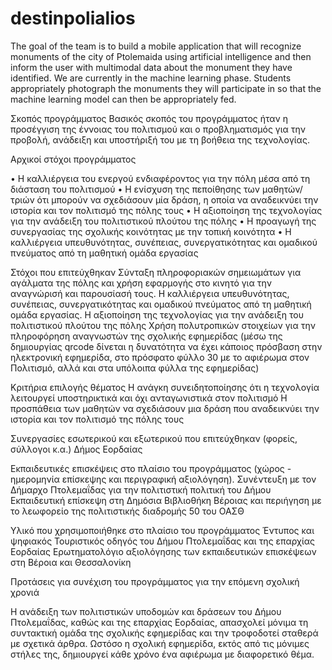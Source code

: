 # destinpolialios
The goal of the team is to build a mobile application that will recognize monuments of the city of Ptolemaida using artificial intelligence and then inform the user with multimodal data about the monument they have identified.
We are currently in the machine learning phase.
Students appropriately photograph the monuments they will participate in so that the machine learning model can then be appropriately fed.

Σκοπός προγράμματος
Βασικός σκοπός του προγράμματος ήταν η προσέγγιση της έννοιας του πολιτισμού και ο προβληματισμός για την προβολή, ανάδειξη και υποστήριξή του με τη βοήθεια της τεχνολογίας.

Αρχικοί στόχοι προγράμματος

• Η καλλιέργεια του ενεργού ενδιαφέροντος για την πόλη μέσα από τη διάσταση του πολιτισμού
• Η ενίσχυση της πεποίθησης των μαθητών/τριών ότι μπορούν να σχεδιάσουν μία δράση, η οποία να αναδεικνύει την ιστορία και τον πολιτισμό της πόλης τους
• Η αξιοποίηση της τεχνολογίας για την ανάδειξη του πολιτιστικού πλούτου της πόλης
• Η προαγωγή της συνεργασίας της σχολικής κοινότητας με την τοπική κοινότητα
• Η καλλιέργεια υπευθυνότητας, συνέπειας, συνεργατικότητας και ομαδικού πνεύματος από τη μαθητική ομάδα εργασίας


Στόχοι που επιτεύχθηκαν
Σύνταξη πληροφοριακών σημειωμάτων για αγάλματα της πόλης και χρήση εφαρμογής στο κινητό για την αναγνώρισή και παρουσίασή τους.
Η καλλιέργεια υπευθυνότητας, συνέπειας, συνεργατικότητας και ομαδικού πνεύματος από τη μαθητική ομάδα εργασίας.
Η αξιοποίηση της τεχνολογίας για την ανάδειξη του πολιτιστικού πλούτου της πόλης
Χρήση πολυτροπικών στοιχείων για την πληροφόρηση αναγνωστών της σχολικής εφημερίδας (μέσω της δημιουργίας qrcode δίνεται η δυνατότητα να έχει κάποιος πρόσβαση στην ηλεκτρονική εφημερίδα, στο πρόσφατο φύλλο 30 με το αφιέρωμα στον Πολιτισμό, αλλά και στα υπόλοιπα φύλλα της εφημερίδας)

Κριτήρια επιλογής θέματος
Η ανάγκη συνειδητοποίησης ότι η τεχνολογία λειτουργεί υποστηρικτικά και όχι ανταγωνιστικά στον πολιτισμό
Η προσπάθεια των μαθητών να σχεδιάσουν μια δράση που αναδεικνύει την ιστορία και τον πολιτισμό της πόλης τους

Συνεργασίες εσωτερικού και εξωτερικού που επιτεύχθηκαν (φορείς, σύλλογοι κ.α.)
Δήμος Εορδαίας

Εκπαιδευτικές επισκέψεις στο πλαίσιο του προγράμματος (χώρος - ημερομηνία επίσκεψης και περιγραφική αξιολόγηση).
Συνέντευξη με τον Δήμαρχο Πτολεμαΐδας για την πολιτιστική πολιτική του Δήμου
Εκπαιδευτική επίσκεψη στη Δημόσια Βιβλιοθήκη Βέροιας και περιήγηση με το λεωφορείο της πολιτιστικής διαδρομής 50 του ΟΑΣΘ

Υλικό που χρησιμοποιήθηκε στο πλαίσιο του προγράμματος
Έντυπος και ψηφιακός Τουριστικός οδηγός του Δήμου Πτολεμαΐδας και της επαρχίας Εορδαίας
Ερωτηματολόγιο αξιολόγησης των εκπαιδευτικών επισκέψεων στη Βέροια και Θεσσαλονίκη

Προτάσεις για συνέχιση του προγράμματος για την επόμενη σχολική χρονιά

Η ανάδειξη των πολιτιστικών υποδομών και δράσεων του Δήμου Πτολεμαΐδας, καθώς και της επαρχίας Εορδαίας, απασχολεί μόνιμα τη συντακτική ομάδα της σχολικής εφημερίδας και την τροφοδοτεί σταθερά με σχετικά άρθρα. Ωστόσο η σχολική εφημερίδα, εκτός από τις μόνιμες στήλες της, δημιουργεί κάθε χρόνο ένα αφιέρωμα με διαφορετικό θέμα.
